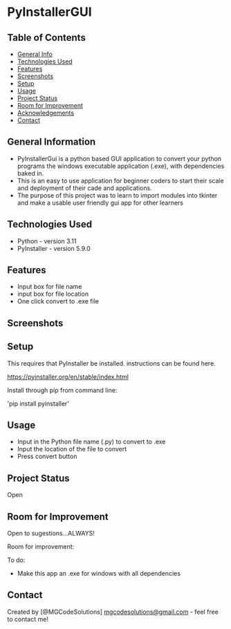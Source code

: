 # PyInstallerGUI
 <!-- If you have the project hosted somewhere, include the link here. -->

## Table of Contents
* [General Info](#general-information)
* [Technologies Used](#technologies-used)
* [Features](#features)
* [Screenshots](#screenshots)
* [Setup](#setup)
* [Usage](#usage)
* [Project Status](#project-status)
* [Room for Improvement](#room-for-improvement)
* [Acknowledgements](#acknowledgements)
* [Contact](#contact)
<!-- * [License](#license) -->


## General Information
- PyInstallerGui is a python based GUI application to convert your python programs the windows executable application (.exe), with dependencies baked in.
- This is an easy to use application for beginner coders to start their scale and deployment of their cade and applications.
- The purpose of this project was to learn to import modules into tkinter and make a usable user friendly gui app for other learners
<!-- You don't have to answer all the questions - just the ones relevant to your project. -->


## Technologies Used
- Python - version 3.11
- PyInstaller - version 5.9.0



## Features
- Input box for file name
- input box for file location
- One click convert to .exe file


## Screenshots
<!--[Example screenshot](./img/screenshot.png)-->
<!-- If you have screenshots you'd like to share, include them here. -->


## Setup
This requires that PyInstaller be installed. instructions can be found here.

https://pyinstaller.org/en/stable/index.html

Install through pip from command line:

'pip install pyinstaller'
<!--Proceed to describe how to install / setup one's local environment / get started with the project.-->


## Usage
- Input in the Python file name (.py) to convert to .exe
- Input the location of the file to convert
- Press convert button




## Project Status
Open


## Room for Improvement
Open to sugestions...ALWAYS!

Room for improvement:


To do:
- Make this app an .exe for windows with all dependencies


## Contact
Created by [@MGCodeSolutions] mgcodesolutions@gmail.com - feel free to contact me!


<!-- Optional -->
<!-- ## License -->
<!-- This project is open source and available under the [... License](). -->

<!-- You don't have to include all sections - just the one's relevant to your project -->
